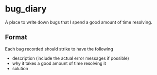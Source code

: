# bug_diary
A place to write down bugs that I spend a good amount of time resolving. 

## Format
Each bug recorded should strike to have the following  
- description (include the actual error messages if possible)
- why it takes a good amount of time resolving it
- solution
